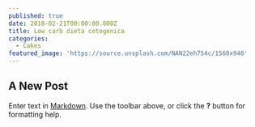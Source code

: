 ```yaml
---
published: true
date: 2018-02-21T00:00:00.000Z
title: Low carb dieta cetogenica
categories:
  - Cakes
featured_image: 'https://source.unsplash.com/NAN22eh754c/1560x940'
---
```

## A New Post

Enter text in [Markdown](http://daringfireball.net/projects/markdown/). Use the toolbar above, or click the **?** button for formatting help.
